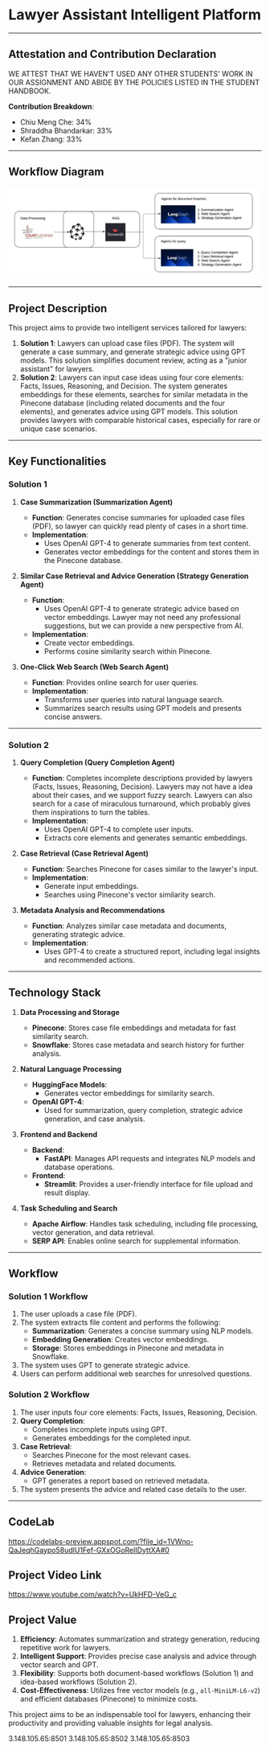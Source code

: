 # Lawyer Assistant Intelligent Platform

---

## Attestation and Contribution Declaration

WE ATTEST THAT WE HAVEN'T USED ANY OTHER STUDENTS' WORK IN OUR ASSIGNMENT AND ABIDE BY THE POLICIES LISTED IN THE STUDENT HANDBOOK.

**Contribution Breakdown**:
- Chiu Meng Che: 34%  
- Shraddha Bhandarkar: 33%  
- Kefan Zhang: 33%  

---

## Workflow Diagram

![workflow](images/workflow_diagram.jpeg)

---


## Project Description

This project aims to provide two intelligent services tailored for lawyers:

1. **Solution 1**: Lawyers can upload case files (PDF). The system will generate a case summary, and generate strategic advice using GPT models. This solution simplifies document review, acting as a "junior assistant" for lawyers.
2. **Solution 2**: Lawyers can input case ideas using four core elements: Facts, Issues, Reasoning, and Decision. The system generates embeddings for these elements, searches for similar metadata in the Pinecone database (including related documents and the four elements), and generates advice using GPT models. This solution provides lawyers with comparable historical cases, especially for rare or unique case scenarios.

---

## Key Functionalities

### Solution 1

1. **Case Summarization (Summarization Agent)**
   - **Function**: Generates concise summaries for uploaded case files (PDF), so lawyer can quickly read plenty of cases in a short time.
   - **Implementation**:
     - Uses OpenAI GPT-4 to generate summaries from text content.
     - Generates vector embeddings for the content and stores them in the Pinecone database.

2. **Similar Case Retrieval and Advice Generation (Strategy Generation Agent)**
   - **Function**:
     - Uses OpenAI GPT-4 to generate strategic advice based on vector embeddings. Lawyer may not need any professional suggestions, but we can provide a new perspective from AI.
   - **Implementation**:
     - Create vector embeddings.
     - Performs cosine similarity search within Pinecone.

3. **One-Click Web Search (Web Search Agent)**
   - **Function**: Provides online search for user queries. 
   - **Implementation**:
     - Transforms user queries into natural language search.
     - Summarizes search results using GPT models and presents concise answers.

---

### Solution 2

1. **Query Completion (Query Completion Agent)**
   - **Function**: Completes incomplete descriptions provided by lawyers (Facts, Issues, Reasoning, Decision). Lawyers may not have a idea about their cases, and we support fuzzy search. Lawyers can also search for a case of miraculous turnaround, which probably gives them inspirations to turn the tables.
   - **Implementation**:
     - Uses OpenAI GPT-4 to complete user inputs.
     - Extracts core elements and generates semantic embeddings.

2. **Case Retrieval (Case Retrieval Agent)**
   - **Function**: Searches Pinecone for cases similar to the lawyer's input.
   - **Implementation**:
     - Generate input embeddings.
     - Searches using Pinecone's vector similarity search.

3. **Metadata Analysis and Recommendations**
   - **Function**: Analyzes similar case metadata and documents, generating strategic advice.
   - **Implementation**:
     - Uses GPT-4 to create a structured report, including legal insights and recommended actions.


---

## Technology Stack

1. **Data Processing and Storage**
   - **Pinecone**: Stores case file embeddings and metadata for fast similarity search.
   - **Snowflake**: Stores case metadata and search history for further analysis.

2. **Natural Language Processing**
   - **HuggingFace Models**:
     - Generates vector embeddings for similarity search.
   - **OpenAI GPT-4**:
     - Used for summarization, query completion, strategic advice generation, and case analysis.

3. **Frontend and Backend**
   - **Backend**:
     - **FastAPI**: Manages API requests and integrates NLP models and database operations.
   - **Frontend**:
     - **Streamlit**: Provides a user-friendly interface for file upload and result display.

4. **Task Scheduling and Search**
   - **Apache Airflow**: Handles task scheduling, including file processing, vector generation, and data retrieval.
   - **SERP API**: Enables online search for supplemental information.

---

## Workflow

### Solution 1 Workflow
1. The user uploads a case file (PDF).
2. The system extracts file content and performs the following:
   - **Summarization**: Generates a concise summary using NLP models.
   - **Embedding Generation**: Creates vector embeddings.
   - **Storage**: Stores embeddings in Pinecone and metadata in Snowflake.
3. The system uses GPT to generate strategic advice.
4. Users can perform additional web searches for unresolved questions.

### Solution 2 Workflow
1. The user inputs four core elements: Facts, Issues, Reasoning, Decision.
2. **Query Completion**:
   - Completes incomplete inputs using GPT.
   - Generates embeddings for the completed input.
3. **Case Retrieval**:
   - Searches Pinecone for the most relevant cases.
   - Retrieves metadata and related documents.
4. **Advice Generation**:
   - GPT generates a report based on retrieved metadata.
5. The system presents the advice and related case details to the user.

---

## CodeLab
https://codelabs-preview.appspot.com/?file_id=1VWno-QaJeqhGaypo58udlU1Fef-GXxOGoRelIDyttXA#0

## Project Video Link
https://www.youtube.com/watch?v=UkHFD-VeG_c

## Project Value

1. **Efficiency**: Automates summarization and strategy generation, reducing repetitive work for lawyers.
2. **Intelligent Support**: Provides precise case analysis and advice through vector search and GPT.
3. **Flexibility**: Supports both document-based workflows (Solution 1) and idea-based workflows (Solution 2).
4. **Cost-Effectiveness**: Utilizes free vector models (e.g., `all-MiniLM-L6-v2`) and efficient databases (Pinecone) to minimize costs.

This project aims to be an indispensable tool for lawyers, enhancing their productivity and providing valuable insights for legal analysis.

3.148.105.65:8501
3.148.105.65:8502
3.148.105.65:8503
